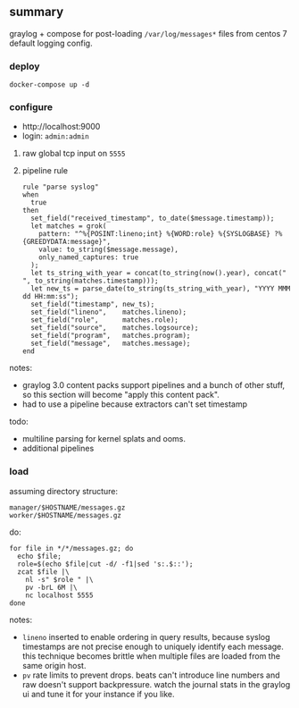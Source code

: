 ## summary
graylog + compose for post-loading `/var/log/messages*` files from centos 7 default logging config.

### deploy

```
docker-compose up -d
```

### configure

* http://localhost:9000
* login: `admin:admin`

1. raw global tcp input on `5555`

2. pipeline rule

    ```
    rule "parse syslog"
    when
      true
    then
      set_field("received_timestamp", to_date($message.timestamp));
      let matches = grok(
        pattern: "^%{POSINT:lineno;int} %{WORD:role} %{SYSLOGBASE} ?%{GREEDYDATA:message}", 
        value: to_string($message.message),
        only_named_captures: true
      );
      let ts_string_with_year = concat(to_string(now().year), concat(" ", to_string(matches.timestamp)));
      let new_ts = parse_date(to_string(ts_string_with_year), "YYYY MMM dd HH:mm:ss");
      set_field("timestamp", new_ts);
      set_field("lineno",    matches.lineno);
      set_field("role",      matches.role);
      set_field("source",    matches.logsource);
      set_field("program",   matches.program);
      set_field("message",   matches.message);
    end
    ```

notes:
- graylog 3.0 content packs support pipelines and a bunch of other stuff, so this section will become "apply this content pack".
- had to use a pipeline because extractors can't set timestamp

todo:
- multiline parsing for kernel splats and ooms.
- additional pipelines 

### load

assuming directory structure:

```
manager/$HOSTNAME/messages.gz
worker/$HOSTNAME/messages.gz
```
do: 
```
for file in */*/messages.gz; do 
  echo $file; 
  role=$(echo $file|cut -d/ -f1|sed 's:.$::');  
  zcat $file |\
    nl -s" $role " |\
    pv -brL 6M |\
    nc localhost 5555
done
```

notes:
- `lineno` inserted to enable ordering in query results, because syslog timestamps are not precise enough to uniquely identify each message. this technique becomes brittle when multiple files are loaded from the same origin host.
- `pv` rate limits to prevent drops.  beats can't introduce line numbers and raw doesn't support backpressure.  watch the journal stats in the graylog ui and tune it for your instance if you like.

